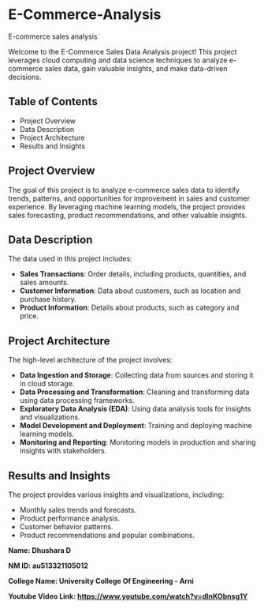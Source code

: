 # E-Commerce-Analysis
E-commerce sales analysis

Welcome to the E-Commerce Sales Data Analysis project! This project leverages cloud computing and data science techniques to analyze e-commerce sales data, gain valuable insights, and make data-driven decisions.

## Table of Contents
- Project Overview
- Data Description
- Project Architecture
- Results and Insights

## Project Overview

The goal of this project is to analyze e-commerce sales data to identify trends, patterns, and opportunities for improvement in sales and customer experience. By leveraging machine learning models, the project provides sales forecasting, product recommendations, and other valuable insights.

## Data Description

The data used in this project includes:
- **Sales Transactions**: Order details, including products, quantities, and sales amounts.
- **Customer Information**: Data about customers, such as location and purchase history.
- **Product Information**: Details about products, such as category and price.

## Project Architecture

The high-level architecture of the project involves:
- **Data Ingestion and Storage**: Collecting data from sources and storing it in cloud storage.
- **Data Processing and Transformation**: Cleaning and transforming data using data processing frameworks.
- **Exploratory Data Analysis (EDA)**: Using data analysis tools for insights and visualizations.
- **Model Development and Deployment**: Training and deploying machine learning models.
- **Monitoring and Reporting**: Monitoring models in production and sharing insights with stakeholders.

## Results and Insights

The project provides various insights and visualizations, including:
- Monthly sales trends and forecasts.
- Product performance analysis.
- Customer behavior patterns.
- Product recommendations and popular combinations.

**Name: Dhushara D**

**NM ID: au513321105012**

**College Name: University College Of Engineering - Arni**

**Youtube Video Link: https://www.youtube.com/watch?v=dlnKObnsg1Y**
